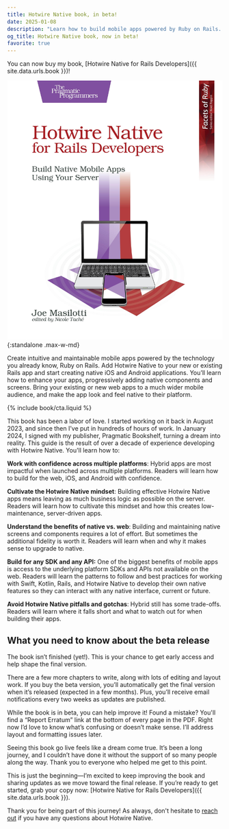 ```yaml
---
title: Hotwire Native book, in beta!
date: 2025-01-08
description: "Learn how to build mobile apps powered by Ruby on Rails. The beta release of Hotwire Native for Rails Developers is here."
og_title: Hotwire Native book, now in beta!
favorite: true
---
```


You can now buy my book, [Hotwire Native for Rails Developers]({{ site.data.urls.book }})!

!["Hotwire Native for Rails Developers" by Joe Masilotti cover](/assets/images/hotwire-native-book-in-beta/hotwire-native-for-rails-developers-cover.jpg){:standalone .max-w-md}

<div class="note mb-8">
  Create intuitive and maintainable mobile apps powered by the technology you already know, Ruby on Rails. Add Hotwire Native to your new or existing Rails app and start creating native iOS and Android applications. You’ll learn how to enhance your apps, progressively adding native components and screens. Bring your existing or new web apps to a much wider mobile audience, and make the app look and feel native to their platform.
</div>

{% include book/cta.liquid %}

This book has been a labor of love. I started working on it back in August 2023, and since then I’ve put in hundreds of hours of work. In January 2024, I signed with my publisher, Pragmatic Bookshelf, turning a dream into reality. This guide is the result of over a decade of experience developing with Hotwire Native. You'll learn how to:

**Work with confidence across multiple platforms**: Hybrid apps are most impactful when launched across multiple platforms. Readers will learn how to build for the web, iOS, and Android with confidence.

**Cultivate the Hotwire Native mindset**: Building effective Hotwire Native apps means leaving as much business logic as possible on the server. Readers will learn how to cultivate this mindset and how this creates low-maintenance, server-driven apps.

**Understand the benefits of native vs. web**: Building and maintaining native screens and components requires a lot of effort. But sometimes the additional fidelity is worth it. Readers will learn when and why it makes sense to upgrade to native.

**Build for any SDK and any API:** One of the biggest benefits of mobile apps is access to the underlying platform SDKs and APIs not available on the web. Readers will learn the patterns to follow and best practices for working with Swift, Kotlin, Rails, and Hotwire Native to develop their own native features so they can interact with any native interface, current or future.

**Avoid Hotwire Native pitfalls and gotchas**: Hybrid still has some trade-offs. Readers will learn where it falls short and what to watch out for when building their apps.

## What you need to know about the beta release

The book isn’t finished (yet!). This is your chance to get early access and help shape the final version.

There are a few more chapters to write, along with lots of editing and layout work. If you buy the beta version, you’ll automatically get the final version when it’s released (expected in a few months). Plus, you’ll receive email notifications every two weeks as updates are published.

While the book is in beta, you can help improve it! Found a mistake? You'll find a “Report Erratum” link at the bottom of every page in the PDF. Right now I’d love to know what’s confusing or doesn’t make sense. I’ll address layout and formatting issues later.

Seeing this book go live feels like a dream come true. It’s been a long journey, and I couldn’t have done it without the support of so many people along the way. Thank you to everyone who helped me get to this point.

This is just the beginning—I’m excited to keep improving the book and sharing updates as we move toward the final release. If you’re ready to get started, grab your copy now: [Hotwire Native for Rails Developers]({{ site.data.urls.book }}).

Thank you for being part of this journey! As always, don't hesitate to [reach out](mailto:joe@masilotti.com) if you have any questions about Hotwire Native.
